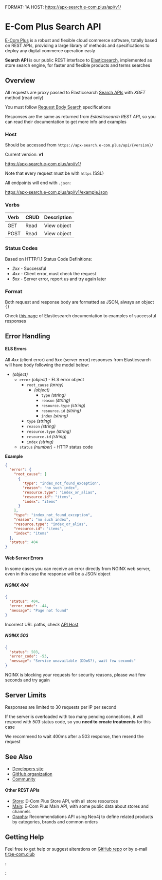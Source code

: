 FORMAT: 1A
HOST: https://apx-search.e-com.plus/api/v1/

# E-Com Plus Search API

[E-Com Plus](https://www.e-com.plus)
is a robust and flexible cloud commerce software,
totally based on REST APIs, providing a large library of methods and specifications
to deploy any digital commerce operation easly

**Search API** is our public REST interface to
[Elasticsearch](https://www.elastic.co/products/elasticsearch),
implemented as store search engine,
for faster and flexible products and terms searches

## Overview

All requests are proxy passed to Elasticsearch
[Search APIs](https://www.elastic.co/guide/en/elasticsearch/reference/current/search.html)
with _XGET_ method (read only)

You must follow
[Request Body Search](https://www.elastic.co/guide/en/elasticsearch/reference/current/search-request-body.html)
specifications

Responses are the same as returned from _Eslasticsearch REST API_,
so you can read their documentation to get more info and examples

### Host

Should be accessed from `https://apx-search.e-com.plus/api/{version}/`

Current version: **v1**

https://apx-search.e-com.plus/api/v1/

Note that every request must be with `https` (SSL)

All endpoints will end with `.json`:

https://apx-search.e-com.plus/api/v1/example.json

### Verbs

| Verb    | CRUD           | Description             |
|:--------|----------------|-------------------------|
| GET     | Read           | View object             |
| POST    | Read           | View object             |

### Status Codes

Based on HTTP/1.1 Status Code Definitions:

- *2xx* - Successful
- *4xx* - Client error, must check the request
- *5xx* - Server error, report us and try again later

### Format

Both request and response body are formatted as JSON, always an object `{}`

Check
[this page](https://www.elastic.co/guide/en/elasticsearch/reference/current/search-request-body.html)
of Elasticsearch documentation to examples of successful responses

## Error Handling

#### ELS Errors

All *4xx* (client error) and *5xx* (server error) responses from Elasticsearch
will have body following the model below:

- *(object)*
    - `error` *(object)* - ELS error object
        - `root_cause` *(array)*
            - *(object)*
                - `type` *(string)*
                - `reason` *(string)*
                - `resource.type` *(string)*
                - `resource.id` *(string)*
                - `index` *(string)*
        - `type` *(string)*
        - `reason` *(string)*
        - `resource.type` *(string)*
        - `resource.id` *(string)*
        - `index` *(string)*
    - `status` *(number)* - HTTP status code

**Example**

```json
{
  "error": {
    "root_cause": [
      {
        "type": "index_not_found_exception",
        "reason": "no such index",
        "resource.type": "index_or_alias",
        "resource.id": "items",
        "index": "items"
      }
    ],
    "type": "index_not_found_exception",
    "reason": "no such index",
    "resource.type": "index_or_alias",
    "resource.id": "items",
    "index": "items"
  },
  "status": 404
}
```

#### Web Server Errors

In some cases you can receive an error directly from NGINX web server,
even in this case the response will be a JSON object

##### NGINX 404

```json
{
  "status": 404,
  "error_code": -44,
  "message": "Page not found"
}
```

Incorrect URL paths, check [API Host](#introduction/overview/host)

##### NGINX 503

```json
{
  "status": 503,
  "error_code": -53,
  "message": "Service unavailable (DDoS?), wait few seconds"
}
```

NGINX is blocking your requests for security reasons, please wait few seconds and try again

## Server Limits

Responses are limited to 30 requests per IP per second

If the server is overloaded with too many pending connections,
it will respond with *503* status code,
so you **need to create treatments** for this case

We recommend to wait 400ms after a 503 response,
then resend the request

## See Also

- [Developers site](https://developers.e-com.plus)
- [GitHub organization](https://github.com/ecomclub)
- [Community](https://community.e-com.plus)

#### Other REST APIs

- [Store](https://ecomstore.docs.apiary.io):
E-Com Plus Store API, with all store resources
- [Main](https://ecomplus.docs.apiary.io):
E-Com Plus Main API, with some public data about stores and channels
- [Graphs](https://ecomgraphs.docs.apiary.io):
Recommendations API using Neo4j to define related products by categories, brands and common orders

## Getting Help

Feel free to get help or suggest alterations on
[GitHub repo](https://github.com/ecomclub/ecomplus-api-docs) or by e-mail
[ti@e-com.club](mailto:ti@e-com.club)

:[](items/doc.apib)

:[](terms/doc.apib)
